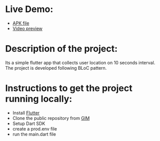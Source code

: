 # Live Demo:
- [APK file](https://drive.google.com/file/d/1RZ-98IEJ8gOnj8RrrsgGmE4xKJZ1udYD/view?usp=sharing)
- [Video preview](https://youtu.be/q18DrVq1WX8?si=vwwvNUXnxfT2e7K2)

# Description of the project: 
Its a simple flutter app that collects user location on 10 seconds interval. The project is developed following BLoC pattern. 

# Instructions to get the project running locally: 
- Install [Flutter](https://docs.flutter.dev)
- Clone the public repository from [GIM](https://github.com/nasirdev74/GIM)
- Setup Dart SDK
- create a prod.env file 
- run the main.dart file
